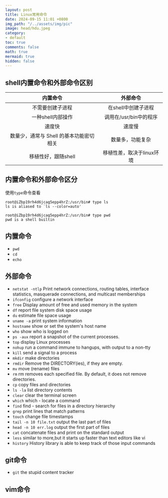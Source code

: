 ```yaml
---
layout: post
title: Linux常用命令
date: 2024-09-15 11:01 +0800
img_path: "/../assets/img/pic"
image: head/hdu.jpeg
category:
- default
toc: true
comments: false
math: true
mermaid: true
hidden: false
---
```


## shell内置命令和外部命令区别

| 内置命令 | 外部命令 | 
| :-----:| :----: | 
| 不需要创建子进程 | 在shell中创建子进程| 
| 一种shell内部操作 | 调用在/usr/bin中的程序 | 
| 速度快 | 速度慢 | 
| 数量少，通常与 Shell 的基本功能密切相关 | 数量多，功能复杂 | 
| 移植性好，跟随shell | 移植性差，取决于linux环境 | 


## 内置命令和外部命令区分
使用`type`命令查看
```shell
root@iZbp19rh4d6jcag5epp4hrZ:/usr/bin# type ls
ls is aliased to `ls --color=auto'
```
```shell
root@iZbp19rh4d6jcag5epp4hrZ:/usr/bin# type pwd
pwd is a shell builtin
```


## 内置命令
* `pwd`
* `cd`
* `echo`


## 外部命令
* `netstat -ntlp`
Print network connections, routing tables, interface statistics, masquerade connections, and multicast memberships
* `ifconfig`
configure a network interface
* `free`
Display amount of free and used memory in the system
* `df`
report file system disk space usage
* `du`
estimate file space usage
* `uname -a`
print system information
* `hostname`
show or set the system's host name
* `who`
show who is logged on
* `ps -aux`
report a snapshot of the current processes.
* `top`
display Linux processes
* `nohup`
run a command immune to hangups, with output to a non-tty
* `kill`
send a signal to a process
* `mkdir`
make directories
* `rmdir`
Remove the DIRECTORY(ies), if they are empty.
* `mv`
move (rename) files
* `rm`
rm removes each specified file.  By default, it does not remove directories.
* `cp`
copy files and directories
* `ls -la`
list directory contents
* `clear`
clear the terminal screen
* `which`
which - locate a command
* `find`
find - search for files in a directory hierarchy
* `grep`
print lines that match patterns
* `touch`
change file timestamps
* `tail -n 10 file.txt`
output the last part of files
* `head -n 10 err.log`
output the first part of files
* `cat`
concatenate files and print on the standard output
* `less`
similar to more,but it starts up faster than text editors like vi
* `history`
History library is able to keep track of those input commands



## git命令
* `git`
the stupid content tracker


## vim命令